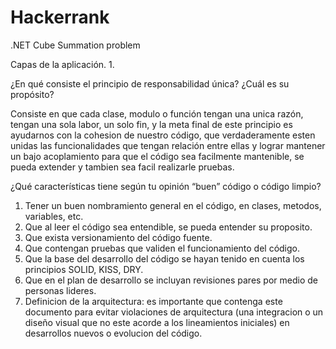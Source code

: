 # Hackerrank
.NET Cube Summation problem


Capas de la aplicación.
1. 

¿En qué consiste el principio de responsabilidad única? ¿Cuál es su propósito?

Consiste en que cada clase, modulo o función tengan una unica razón, tengan una sola labor, un solo fin, y la meta final de este principio es  ayudarnos con la cohesion de nuestro código, que verdaderamente esten unidas las funcionalidades que tengan relación entre ellas y lograr mantener un bajo acoplamiento para que el código sea facilmente mantenible, se pueda extender y tambien sea facil realizarle pruebas.

¿Qué características tiene según tu opinión “buen” código o código limpio?

1. Tener un buen nombramiento general en el código, en clases, metodos, variables, etc.
2. Que al leer el código sea entendible, se pueda entender su proposito.
3. Que exista versionamiento del código fuente.
4. Que contengan pruebas que validen el funcionamiento del código.
5. Que la base del desarrollo del código se hayan tenido en cuenta los principios SOLID, KISS, DRY.
6. Que en el plan de desarrollo se incluyan revisiones pares por medio de personas lideres.
7. Definicion de la arquitectura: es importante que contenga este documento para evitar violaciones de arquitectura (una integracion o un diseño visual que no este acorde a los lineamientos iniciales) en desarrollos nuevos o evolucion del código.
